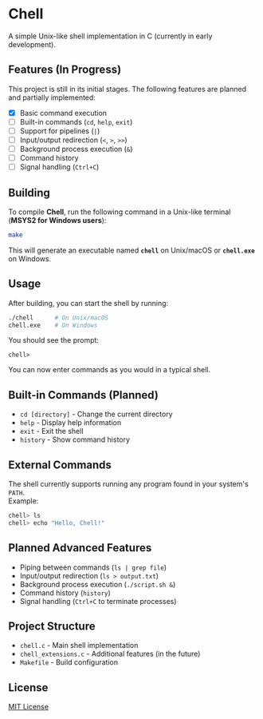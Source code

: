 # Chell

A simple Unix-like shell implementation in C (currently in early development).

## Features (In Progress)

This project is still in its initial stages. The following features are planned and partially implemented:

- [x] Basic command execution  
- [ ] Built-in commands (`cd`, `help`, `exit`)  
- [ ] Support for pipelines (`|`)  
- [ ] Input/output redirection (`<`, `>`, `>>`)  
- [ ] Background process execution (`&`)  
- [ ] Command history  
- [ ] Signal handling (`Ctrl+C`)  

## Building

To compile **Chell**, run the following command in a Unix-like terminal (**MSYS2 for Windows users**):

```bash
make
```

This will generate an executable named **`chell`** on Unix/macOS or **`chell.exe`** on Windows.

## Usage

After building, you can start the shell by running:

```bash
./chell      # On Unix/macOS
chell.exe    # On Windows
```

You should see the prompt:

```
chell> 
```

You can now enter commands as you would in a typical shell.

## Built-in Commands (Planned)

- `cd [directory]` - Change the current directory  
- `help` - Display help information  
- `exit` - Exit the shell  
- `history` - Show command history  

## External Commands

The shell currently supports running any program found in your system's `PATH`.  
Example:

```bash
chell> ls
chell> echo "Hello, Chell!"
```

## Planned Advanced Features

- Piping between commands (`ls | grep file`)  
- Input/output redirection (`ls > output.txt`)  
- Background process execution (`./script.sh &`)  
- Command history (`history`)  
- Signal handling (`Ctrl+C` to terminate processes)  

## Project Structure

- `chell.c` - Main shell implementation  
- `chell_extensions.c` - Additional features (in the future)  
- `Makefile` - Build configuration  
 
## License

[MIT License](LICENSE)
